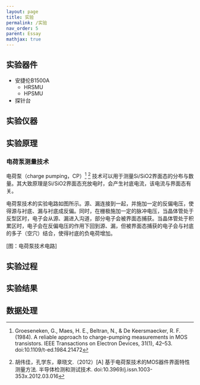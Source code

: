 ```yaml
---
layout: page
title: 实验
permalink: /实验
nav_order: 5
parent: Essay
mathjax: true
---
```


## 实验器件

- 安捷伦B1500A
  - HRSMU
  - HPSMU
- 探针台

## 实验仪器

## 实验原理

### 电荷泵测量技术

电荷泵（charge pumping，CP）[^charge-pumping1] [^charge-pumping2] 技术可以用于测量Si/SiO2界面态的分布与数量。其大致原理是Si/SiO2界面态充放电时，会产生衬底电流，该电流与界面态有关。

电荷泵技术的实验电路如图所示。源、漏连接到一起，并施加一定的反偏电压，使得源与衬底、漏与衬底成反偏。同时，在栅极施加一定的脉冲电压，当晶体管处于反型区时，电子会从源、漏进入沟道，部分电子会被界面态捕获。当晶体管处于积累区时，电子会在反偏电压的作用下回到源、漏，但被界面态捕获的电子会与衬底的多子（空穴）结合，使得衬底的负电荷增加。

[图：电荷泵技术电路]

[^charge-pumping1]: Groeseneken, G., Maes, H. E., Beltran, N., & De Keersmaecker, R. F. (1984). A reliable approach to charge-pumping measurements in MOS transistors. IEEE Transactions on Electron Devices, 31(1), 42–53. doi:10.1109/t-ed.1984.21472

[^charge-pumping2]: 胡伟佳，孔学东，章晓文.（2012）[A] 基于电荷泵技术的MOS器件界面特性测量方法. 半导体检测和测试技术. doi:10.3969/j.issn.1003-353x.2012.03.016

## 实验过程

## 实验结果

## 数据处理